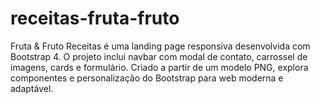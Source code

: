 # receitas-fruta-fruto
Fruta &amp; Fruto Receitas é uma landing page responsiva desenvolvida com Bootstrap 4. O projeto inclui navbar com modal de contato, carrossel de imagens, cards e formulário. Criado a partir de um modelo PNG, explora componentes e personalização do Bootstrap para web moderna e adaptável.
